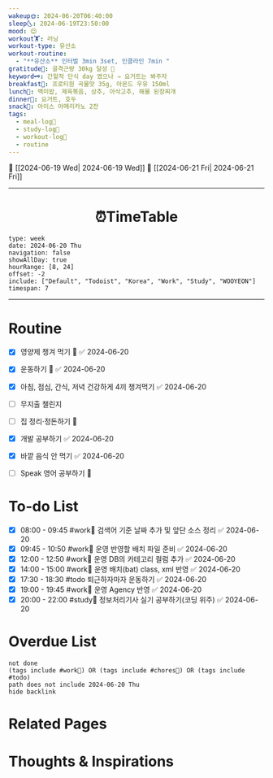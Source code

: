 ```yaml
---
wakeup🌞: 2024-06-20T06:40:00
sleep🌜: 2024-06-19T23:50:00
mood: 😌
workout🏋️: 러닝
workout-type: 유산소
workout-routine:
  - "**유산소** 인터벌 3min 3set, 인클라인 7min "
gratitude🙏: 골격근량 30kg 달성 🤩
keyword🗝️: 간헐적 단식 day 였으나 ⇒ 요거트는 봐주자
breakfast🍳: 프로티원 곡물맛 35g, 아몬드 우유 150ml
lunch🍚: 백미밥, 제육볶음, 상추, 아삭고추, 해물 된장찌개
dinner🥗: 요거트, 호두
snack🍬: 아이스 아메리카노 2잔
tags:
  - meal-log📝
  - study-log📓
  - workout-log💪
  - routine
---
```


🔺 [[2024-06-19 Wed| 2024-06-19 Wed]]
🔻 [[2024-06-21 Fri| 2024-06-21 Fri]]
___
<h1> <center>⏰TimeTable </center> </h1>

```gEvent
type: week
date: 2024-06-20 Thu
navigation: false
showAllDay: true
hourRange: [8, 24]
offset: -2
include: ["Default", "Todoist", "Korea", "Work", "Study", "WOOYEON"]
timespan: 7
```

--- 


# Routine 

- [x] 영양제 챙겨 먹기 🔼 ✅ 2024-06-20
- [x] 운동하기 🔼 ✅ 2024-06-20
- [x] 아침, 점심, 간식, 저녁 건강하게 4끼 챙겨먹기 ✅ 2024-06-20
- [ ] 무지출 챌린지 
- [ ] 집 정리·정돈하기 🔼
- [x] 개발 공부하기 ✅ 2024-06-20
- [x] 바깥 음식 안 먹기 ✅ 2024-06-20
- [ ] Speak 영어 공부하기 🔼 


# To-do List

- [x] 08:00 - 09:45 #work💼 검색어 기준 날짜 추가 및 앞단 소스 정리 ✅ 2024-06-20
- [x] 09:45 - 10:50 #work💼 운영 반영할 배치 파일 준비 ✅ 2024-06-20
- [x] 12:00 - 12:50 #work💼 운영 DB의 카테고리 컬럼 추가 ✅ 2024-06-20
- [x] 14:00 - 15:00 #work💼 운영 배치(bat) class, xml 반영 ✅ 2024-06-20
- [x] 17:30 - 18:30 #todo 퇴근하자마자 운동하기 ✅ 2024-06-20
- [x] 19:00 - 19:45 #work🏢 운영 Agency 반영 ✅ 2024-06-20
- [x] 20:00 - 22:00 #study📓 정보처리기사 실기 공부하기(코딩 위주) ✅ 2024-06-20

# Overdue List
```tasks
not done
(tags include #work💼) OR (tags include #chores🧺) OR (tags include #todo)
path does not include 2024-06-20 Thu
hide backlink
```

# Related Pages



# Thoughts & Inspirations

